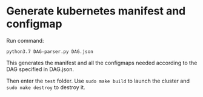 Generate kubernetes manifest and configmap
===
Run command:
```
python3.7 DAG-parser.py DAG.json
```
This generates the manifest and all the configmaps needed according to the DAG specified in DAG.json.

Then enter the `test` folder. Use `sudo make build` to launch the cluster and `sudo make destroy` to destroy it.